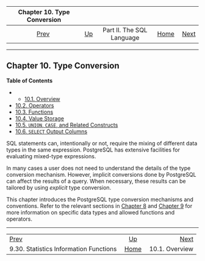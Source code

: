 <!--?xml version="1.0" encoding="UTF-8" standalone="no"?-->

|                         Chapter 10. Type Conversion                         |                                            |                           |                                                       |                                                  |
| :-------------------------------------------------------------------------: | :----------------------------------------- | :-----------------------: | ----------------------------------------------------: | -----------------------------------------------: |
| [Prev](functions-statistics.html "9.30. Statistics Information Functions")  | [Up](sql.html "Part II. The SQL Language") | Part II. The SQL Language | [Home](index.html "PostgreSQL 17devel Documentation") |  [Next](typeconv-overview.html "10.1. Overview") |

***

## Chapter 10. Type Conversion

**Table of Contents**

  * *   [10.1. Overview](typeconv-overview.html)
* [10.2. Operators](typeconv-oper.html)
* [10.3. Functions](typeconv-func.html)
* [10.4. Value Storage](typeconv-query.html)
* [10.5. `UNION`, `CASE`, and Related Constructs](typeconv-union-case.html)
* [10.6. `SELECT` Output Columns](typeconv-select.html)

SQL statements can, intentionally or not, require the mixing of different data types in the same expression. PostgreSQL has extensive facilities for evaluating mixed-type expressions.

In many cases a user does not need to understand the details of the type conversion mechanism. However, implicit conversions done by PostgreSQL can affect the results of a query. When necessary, these results can be tailored by using *explicit* type conversion.

This chapter introduces the PostgreSQL type conversion mechanisms and conventions. Refer to the relevant sections in [Chapter 8](datatype.html "Chapter 8. Data Types") and [Chapter 9](functions.html "Chapter 9. Functions and Operators") for more information on specific data types and allowed functions and operators.

***

|                                                                             |                                                       |                                                  |
| :-------------------------------------------------------------------------- | :---------------------------------------------------: | -----------------------------------------------: |
| [Prev](functions-statistics.html "9.30. Statistics Information Functions")  |       [Up](sql.html "Part II. The SQL Language")      |  [Next](typeconv-overview.html "10.1. Overview") |
| 9.30. Statistics Information Functions                                      | [Home](index.html "PostgreSQL 17devel Documentation") |                                   10.1. Overview |

